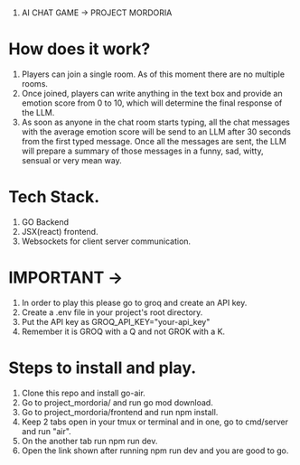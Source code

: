 #
1. AI CHAT GAME -> PROJECT MORDORIA

# How does it work?
1. Players can join a single room. As of this moment there are no multiple rooms.
2. Once joined, players can write anything in the text box and provide an emotion
   score from 0 to 10, which will determine the final response of the LLM.
3. As soon as anyone in the chat room starts typing, all the chat messages with
   the average emotion score will be send to an LLM after 30 seconds
   from the first typed message. Once all the messages are sent, the LLM will
   prepare a summary of those messages in a funny, sad, witty, sensual or very
   mean way.

# Tech Stack.
1. GO Backend
2. JSX(react) frontend.
3. Websockets for client server communication.

# IMPORTANT ->
1. In order to play this please go to groq and create an API key.
2. Create a .env file in your project's root directory.
3. Put the API key as GROQ_API_KEY="your-api_key"
4. Remember it is GROQ with a Q and not GROK with a K.

# Steps to install and play.
1. Clone this repo and install go-air.
2. Go to project_mordoria/ and run go mod download.
3. Go to project_mordoria/frontend and run npm install.
4. Keep 2 tabs open in your tmux or terminal and in one, go to cmd/server and
   run "air".
5. On the another tab run npm run dev.
6. Open the link shown after running npm run dev and you are good to go.
